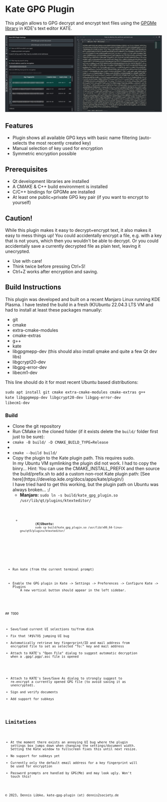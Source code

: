 # Kate GPG Plugin

This plugin allows to GPG decrypt and encrypt text files 
using the [GPGMe library](https://gnupg.org/software/gpgme/index.html) 
in KDE's text editor KATE.

![image info](./kate_gpg_plugin_screenshot.jpg)

## Features
+ Plugin shows all available GPG keys with basic name filtering
  (auto-selects the most recently created key)
+ Manual selection of key used for encryption
+ Symmetric encryption possible

## Prerequisites
+ Qt development libraries are installed
+ A CMAKE & C++ build environment is installed
+ C/C++ bindings for GPGMe are installed
+ At least one public+private GPG key pair (if you want to encrypt to yourself)

## Caution!
While this plugin makes it easy to decrypt+encrypt text, it also makes it easy to
mess things up! You could accidentally encrypt a file, e.g. with a key 
that is not yours, which then you wouldn't be able to decrypt. Or you could accidentally
save a currently decrypted file as plain text, leaving it unecrypted.

+ Use with care!
+ Think twice before pressing Ctrl+S!
+ Ctrl+Z works after encryption and saving.

## Build Instructions
This plugin was developed and built on a recent Manjaro Linux running KDE Plasma. I have
tested the build in a fresh (K)Ubuntu 22.04.3 LTS VM and had to install at least these
packages manually:
<ul>
  <li>git</li>
  <li>cmake</li>
  <li>extra-cmake-modules</li>
  <li>cmake-extras</li>
  <li>g++</li>
  <li>kate</li>
  <li>libgpgmepp-dev (this should also install qmake and quite a few Qt dev libs)</li>
  <li>libgcrypt20-dev</li>
  <li>libgpg-error-dev</li>
  <li>libecm1-dev</li>
</ul>
This line should do it for most recent Ubuntu based distributions:

<code>sudo apt install git cmake extra-cmake-modules cmake-extras g++ kate libgpgmepp-dev libgcrypt20-dev libgpg-error-dev libecm1-dev</code>

### Build ###
<ul>
  <li>Clone the git repository</li>
  <li>Run CMake in the cloned folder (if it exists delete the <code>build/</code> folder first just to be sure):</li>
  <li>
    <code>cmake -B build/ -D CMAKE_BUILD_TYPE=Release</code>
  <li>
  <li>
    <code>cmake --build build/</code>
  </li>
  <li>
    Copy the plugin to the Kate plugin path. This requires sudo.<br />
    In my Ubuntu VM symlinking the plugin did not work. I had to copy the binry...
    Hint: You can use the CMAKE_INSTALL_PREFIX and then source the build/prefix.sh to add
    a custom non-root Kate plugin path:  [See here](https://develop.kde.org/docs/apps/kate/plugin/)<br />
    I have tried hard to get this working, but the plugin path on Ubuntu was always broken... :/
    <ul>
      <li>
        <b>Manjaro:</b>
        <code>sudo ln -s build/kate_gpg_plugin.so /usr/lib/qt/plugins/ktexteditor/<code>
      </li>
      <li>
        <b>(K)Ubuntu:</b>
        <code>sudo cp build/kate_gpg_plugin.so /usr/lib/x86_64-linux-gnu/qt5/plugins/ktexteditor/</code>
      </li>
    </ul>
  </li>
  <li>Run kate (from the current terminal prompt)</li>
  <li>Enable the GPG plugin in Kate -> Settings -> Preferences -> Configure Kate -> Plugins
    A new vertical button should appear in the left sidebar.
  </li>
</ul>
## TODO

+ Save/load current UI selections to/from disk
+ Fix that !#$%?X§ jumping UI bug
+ Automatically retrieve key fingerprint/ID and mail address 
  from encrypted file to set as selected "To:" key and mail address
+ Attach to KATE's "Open File" dialog to suggest automatic 
  decryption when a .gpg/.pgp/.asc file is opened
* Attach to KATE's Save/Save As dialog to strongly suggest to re-encrypt 
  a currently opened GPG file (to avoid saving it as unencrypted).
* Sign and verify documents
* Add support for subkeys

## Limitations

+ At the moment there exists an annoying UI bug where the plugin settings box jumps down when 
  changing the settings/document width. Setting the Kate window to fullscreen fixes this until 
  next resize.
+ No support for subkeys yet
+ Currently only the default email address for a key fingerprint will be used for encryption
+ Password prompts are handled by GPG(Me) and may look ugly. Won't touch this!


&copy; 2023, Dennis Lübke, kate-gpg-plugin (at) dennis2society.de
